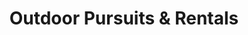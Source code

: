 ---
title: "Outdoor Pursuits & Rentals"
url: /ellensburg/outdoor-pursuits-und-rentals/
shop: Outdoor
---